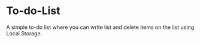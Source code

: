 # To-do-List
A simple to-do list where you can write list and delete items on the list using Local Storage.
